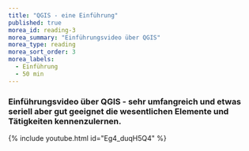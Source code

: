 ```yaml
---
title: "QGIS - eine Einführung"
published: true
morea_id: reading-3
morea_summary: "Einführungsvideo über QGIS"
morea_type: reading
morea_sort_order: 3
morea_labels:
  - Einführung
  - 50 min
---
```


### Einführungsvideo über QGIS - sehr umfangreich und etwas seriell aber gut geeignet die wesentlichen Elemente und Tätigkeiten kennenzulernen.

{% include youtube.html id="Eg4_duqH5Q4" %}
